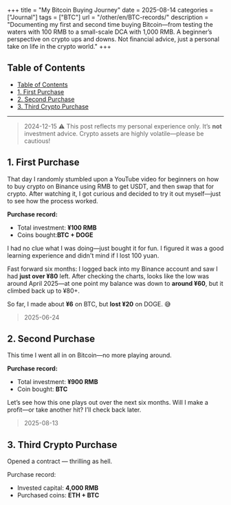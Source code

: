 +++
title = "My Bitcoin Buying Journey"
date = 2025-08-14
categories = ["Journal"]
tags = ["BTC"]
url = "/other/en/BTC-records/"
description = "Documenting my first and second time buying Bitcoin—from testing the waters with 100 RMB to a small-scale DCA with 1,000 RMB. A beginner’s perspective on crypto ups and downs. Not financial advice, just a personal take on life in the crypto world."
+++

## Table of Contents
- [Table of Contents](#table-of-contents)
- [1. First Purchase](#1-first-purchase)
- [2. Second Purchase](#2-second-purchase)
- [3. Third Crypto Purchase](#3-third-crypto-purchase)

---
> 2024-12-15
> ⚠️ This post reflects my personal experience only. It’s **not** investment advice. Crypto assets are highly volatile—please be cautious!

## 1. First Purchase

That day I randomly stumbled upon a YouTube video for beginners on how to buy crypto on Binance using RMB to get USDT, and then swap that for crypto. After watching it, I got curious and decided to try it out myself—just to see how the process worked.

**Purchase record:**
- Total investment: **¥100 RMB**
- Coins bought:**BTC + DOGE**

I had no clue what I was doing—just bought it for fun. I figured it was a good learning experience and didn't mind if I lost 100 yuan.

Fast forward six months: I logged back into my Binance account and saw I had **just over ¥80** left. After checking the charts, looks like the low was around April 2025—at one point my balance was down to **around ¥60**, but it climbed back up to ¥80+.

So far, I made about **¥6** on BTC, but **lost ¥20** on DOGE. 😅

> 2025-06-24
## 2. Second Purchase

This time I went all in on Bitcoin—no more playing around.

**Purchase record:**
- Total investment: **¥900 RMB**
- Coin bought: **BTC**

Let’s see how this one plays out over the next six months. Will I make a profit—or take another hit? I’ll check back later.


> 2025-08-13  
## 3. Third Crypto Purchase  

Opened a contract — thrilling as hell.  

Purchase record:  
- Invested capital: **4,000 RMB**  
- Purchased coins: **ETH  + BTC**
